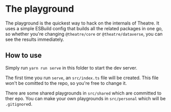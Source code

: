 # The playground

The playground is the quickest way to hack on the internals of Theatre. It uses a simple ESBuild config that builds all the related packages in one go, so whether you're changing `@theatre/core` or `@theatre/dataverse`, you can see the results immediately.

## How to use

Simply run `yarn run serve` in this folder to start the dev server.

The first time you run `serve`, an `src/index.ts` file will be created. This file won't be comitted to the repo, so you're free to change it.

There are some shared playgrounds in `src/shared` which are committed to ther epo. You can make your own playgrounds in `src/personal` which will be `.gitignore`d.

